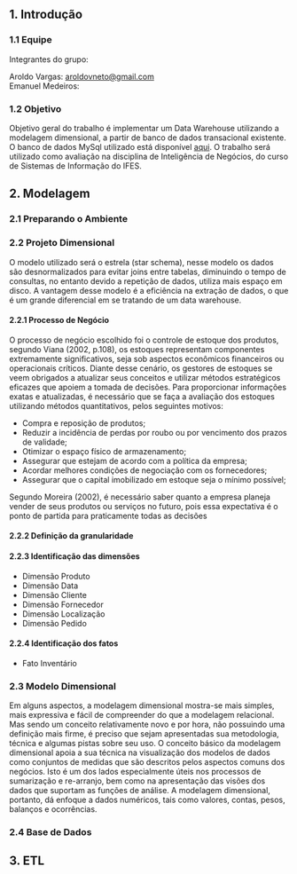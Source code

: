## 1. Introdução

### 1.1 Equipe

Integrantes do grupo:

Aroldo Vargas: aroldovneto@gmail.com<br>
Emanuel Medeiros: 

### 1.2 Objetivo

Objetivo geral do trabalho é implementar um Data Warehouse utilizando a modelagem dimensional, a partir de banco de dados transacional existente. O banco de dados MySql utilizado está disponível [aqui](https://github.com/jpwhite3/northwind-MySQL). O trabalho será utilizado como avaliação na disciplina de Inteligência de Negócios, do curso de Sistemas de Informação do IFES. 

## 2. Modelagem

### 2.1 Preparando o Ambiente 

### 2.2 Projeto Dimensional

O modelo utilizado será o estrela (star schema), nesse modelo os dados são desnormalizados para evitar joins entre tabelas, diminuindo o tempo de consultas, no entanto devido a repetição de dados, utiliza mais espaço em disco. A vantagem desse modelo é a eficiência na extração de dados, o que é um grande diferencial em se tratando de um data warehouse.


#### 2.2.1 Processo de Negócio

O processo de negócio escolhido foi o controle de estoque dos produtos, segundo Viana (2002, p.108), os estoques representam componentes extremamente significativos, seja sob aspectos econômicos financeiros ou operacionais críticos. Diante desse cenário, os gestores de estoques se veem obrigados a atualizar seus conceitos e utilizar métodos estratégicos eficazes que apoiem a tomada de decisões. Para proporcionar informações exatas e atualizadas, é necessário que se faça a avaliação dos estoques utilizando métodos quantitativos, pelos seguintes motivos: 

- Compra e reposição de produtos;
- Reduzir a incidência de perdas por roubo ou por vencimento dos prazos de validade;
- Otimizar o espaço físico de armazenamento;
- Assegurar que estejam de acordo com a política da empresa;
- Acordar melhores condições de negociação com os fornecedores;
- Assegurar que o capital imobilizado em estoque seja o mínimo possível;

Segundo Moreira (2002), é necessário saber quanto a empresa planeja vender de seus produtos ou serviços no futuro, pois essa expectativa é o ponto de partida para praticamente todas as decisões

#### 2.2.2 Definição da granularidade

#### 2.2.3 Identificação das dimensões

- Dimensão Produto
- Dimensão Data
- Dimensão Cliente
- Dimensão Fornecedor
- Dimensão Localização
- Dimensão Pedido

#### 2.2.4 Identificação dos fatos

- Fato Inventário

### 2.3 Modelo Dimensional

Em alguns aspectos, a modelagem dimensional mostra-se mais simples, mais expressiva e fácil de compreender do que a modelagem relacional. Mas sendo um conceito relativamente novo e por hora, não possuindo uma definição mais firme, é preciso que sejam apresentadas sua metodologia, técnica e algumas pistas sobre seu uso. O conceito básico da modelagem dimensional apoia a sua técnica na visualização dos modelos de dados como conjuntos de medidas que são descritos pelos aspectos comuns dos negócios. Isto é um dos lados especialmente úteis nos processos de sumarização e re-arranjo, bem como na apresentação das visões dos dados que suportam as funções de análise. A modelagem dimensional, portanto, dá enfoque a dados numéricos, tais como valores, contas, pesos, balanços e ocorrências.

### 2.4 Base de Dados

## 3. ETL

